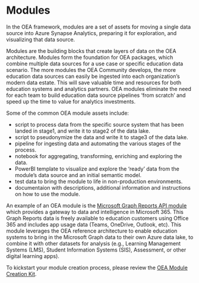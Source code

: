 # Modules
In the OEA framework, modules are a set of assets for moving a single data source into Azure Synapse Analytics, preparing it for exploration, and visualizing that data source. 

Modules are the building blocks that create layers of data on the OEA architecture. Modules form the foundation for OEA packages, which combine multiple data sources for a use case or specific education data scenario. The more modules the OEA Community develops, the more education data sources can easily be ingested into each organization’s modern data estate. This will save valuable time and resources for both education systems and analytics partners. OEA modules eliminate the need for each team to build education data source pipelines ‘from scratch’ and speed up the time to value for analytics investments.

Some of the common OEA module assets include:
- script to process data from the specific source system that has been landed in stage1, and write it to stage2 of the data lake.
- script to pseudonymize the data and write it to stage3 of the data lake.
- pipeline for ingesting data and automating the various stages of the process.
- notebook for aggregating, transforming, enriching and exploring the data.
- PowerBI template to visualize and explore the ‘ready’ data from the module’s data source and an initial semantic model.
- test data to bring the module to life in non-production environments.
- documentaion with descriptions, additional information and instructions on how to use the module.

An example of an OEA module is the [Microsoft Graph Reports API module](https://github.com/microsoft/OpenEduAnalytics/tree/main/modules/Microsoft_Graph) which provides a gateway to data and intelligence in Microsoft 365. This Graph Reports data is freely available to education customers using Office 365 and includes app usage data (Teams, OneDrive, Outlook, etc). This module leverages the OEA reference architecture to enable education systems to bring in the Microsoft Graph data to their own Azure data lake, to combine it with other datasets for analysis (e.g., Learning Management Systems (LMS), Student Information Systems (SIS), Assessment, or other digital learning apps).

To kickstart your module creation process, please review the [OEA Module Creation Kit](https://github.com/microsoft/OpenEduAnalytics/tree/main/modules/_Creation_Kit).
